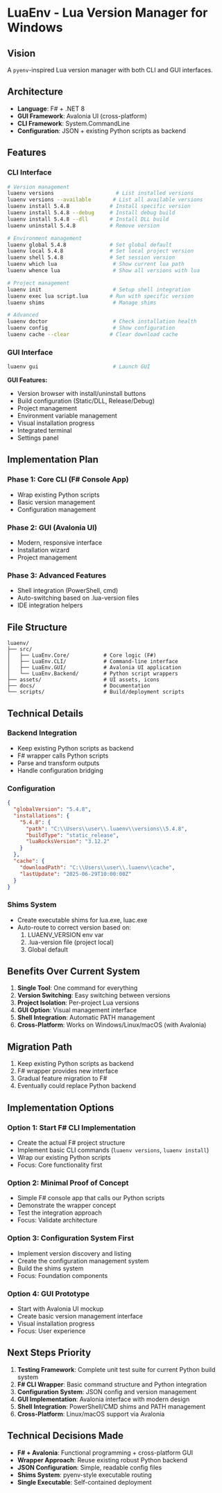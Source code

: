 # LuaEnv - Lua Version Manager for Windows

## Vision
A `pyenv`-inspired Lua version manager with both CLI and GUI interfaces.

## Architecture
- **Language**: F# + .NET 8
- **GUI Framework**: Avalonia UI (cross-platform)
- **CLI Framework**: System.CommandLine
- **Configuration**: JSON + existing Python scripts as backend

## Features

### CLI Interface
```bash
# Version management
luaenv versions                    # List installed versions
luaenv versions --available       # List all available versions
luaenv install 5.4.8             # Install specific version
luaenv install 5.4.8 --debug     # Install debug build
luaenv install 5.4.8 --dll       # Install DLL build
luaenv uninstall 5.4.8           # Remove version

# Environment management
luaenv global 5.4.8              # Set global default
luaenv local 5.4.8               # Set local project version
luaenv shell 5.4.8               # Set session version
luaenv which lua                  # Show current lua path
luaenv whence lua                 # Show all versions with lua

# Project management
luaenv init                       # Setup shell integration
luaenv exec lua script.lua       # Run with specific version
luaenv shims                      # Manage shims

# Advanced
luaenv doctor                     # Check installation health
luaenv config                     # Show configuration
luaenv cache --clear             # Clear download cache
```

### GUI Interface
```bash
luaenv gui                        # Launch GUI
```

**GUI Features:**
- Version browser with install/uninstall buttons
- Build configuration (Static/DLL, Release/Debug)
- Project management
- Environment variable management
- Visual installation progress
- Integrated terminal
- Settings panel

## Implementation Plan

### Phase 1: Core CLI (F# Console App)
- Wrap existing Python scripts
- Basic version management
- Configuration management

### Phase 2: GUI (Avalonia UI)
- Modern, responsive interface
- Installation wizard
- Project management

### Phase 3: Advanced Features
- Shell integration (PowerShell, cmd)
- Auto-switching based on .lua-version files
- IDE integration helpers

## File Structure
```
luaenv/
├── src/
│   ├── LuaEnv.Core/           # Core logic (F#)
│   ├── LuaEnv.CLI/            # Command-line interface
│   ├── LuaEnv.GUI/            # Avalonia UI application
│   └── LuaEnv.Backend/        # Python script wrappers
├── assets/                    # UI assets, icons
├── docs/                      # Documentation
└── scripts/                   # Build/deployment scripts
```

## Technical Details

### Backend Integration
- Keep existing Python scripts as backend
- F# wrapper calls Python scripts
- Parse and transform outputs
- Handle configuration bridging

### Configuration
```json
{
  "globalVersion": "5.4.8",
  "installations": {
    "5.4.8": {
      "path": "C:\\Users\\user\\.luaenv\\versions\\5.4.8",
      "buildType": "static_release",
      "luaRocksVersion": "3.12.2"
    }
  },
  "cache": {
    "downloadPath": "C:\\Users\\user\\.luaenv\\cache",
    "lastUpdate": "2025-06-29T10:00:00Z"
  }
}
```

### Shims System
- Create executable shims for lua.exe, luac.exe
- Auto-route to correct version based on:
  1. LUAENV_VERSION env var
  2. .lua-version file (project local)
  3. Global default

## Benefits Over Current System

1. **Single Tool**: One command for everything
2. **Version Switching**: Easy switching between versions
3. **Project Isolation**: Per-project Lua versions
4. **GUI Option**: Visual management interface
5. **Shell Integration**: Automatic PATH management
6. **Cross-Platform**: Works on Windows/Linux/macOS (with Avalonia)

## Migration Path
1. Keep existing Python scripts as backend
2. F# wrapper provides new interface
3. Gradual feature migration to F#
4. Eventually could replace Python backend

## Implementation Options

### Option 1: Start F# CLI Implementation
- Create the actual F# project structure
- Implement basic CLI commands (`luaenv versions`, `luaenv install`)
- Wrap our existing Python scripts
- Focus: Core functionality first

### Option 2: Minimal Proof of Concept
- Simple F# console app that calls our Python scripts
- Demonstrate the wrapper concept
- Test the integration approach
- Focus: Validate architecture

### Option 3: Configuration System First
- Implement version discovery and listing
- Create the configuration management system
- Build the shims system
- Focus: Foundation components

### Option 4: GUI Prototype
- Start with Avalonia UI mockup
- Create basic version management interface
- Visual installation progress
- Focus: User experience

## Next Steps Priority
1. **Testing Framework**: Complete unit test suite for current Python build system
2. **F# CLI Wrapper**: Basic command structure and Python integration
3. **Configuration System**: JSON config and version management
4. **GUI Implementation**: Avalonia interface with modern design
5. **Shell Integration**: PowerShell/CMD shims and PATH management
6. **Cross-Platform**: Linux/macOS support via Avalonia

## Technical Decisions Made
- **F# + Avalonia**: Functional programming + cross-platform GUI
- **Wrapper Approach**: Reuse existing robust Python backend
- **JSON Configuration**: Simple, readable config files
- **Shims System**: pyenv-style executable routing
- **Single Executable**: Self-contained deployment
